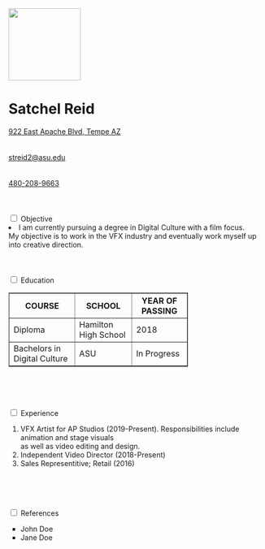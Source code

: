 

<!DOCTYPE html>
<html>
<head>

<style>
<link rel="stylesheet" type="text/css" href="satchfilms.github.io/assignment8.css">
</style>


</head>


<body>
  <img src="https://www.asu.edu/asuthemes/4.8/assets/full_logo.png" height="142">

  <h1>Satchel Reid</h1>
  <a href=' https://www.google.com/maps/place/922+E+Apache+Blvd,+Tempe,+AZ+85281/data=!4m2!3m1!1s0x872b08e901c5dbf5:0x8e6fcd887f7aaf02?sa=X&ved=2ahUKEwiGm5mu4dTkAhVULX0KHdhWDHsQ8gEwAHoECAoQAQ' target='_blank'>  922 East Apache Blvd, Tempe AZ </a>
  <br><br><br>
  <a href="mailto:streid2@asu.edu" target="_blank"> streid2@asu.edu </a>
  <br><br><br>
  <a href="tel:480-208-9663" target="_blank"> 480-208-9663 </a>
<section id="accordion">
<br><br><br>
<div>
  <input type="checkbox" id="check-1" />
	<label for="check-1">Objective</label>
				<article>
          <body>
            <li> I am currently pursuing a degree in Digital Culture with a film focus. <br> My objective is to work in the VFX industry and eventually work myself up into creative direction.</li>
          </body>
        </article>
</div>
<br><br><br>

<div>
  <input type="checkbox" id="check-2" />
	<label for="check-2">Education</label>
			<article>
        <a>
          <table style="width:70%" border="1">
            <tr>
              <th>COURSE</th>
              <th>SCHOOL</th>
              <th>YEAR OF PASSING</th>
            </tr>
            <tr>
              <td>Diploma</td>
              <td>Hamilton High School</td>
              <td>2018</td>
            </tr>
            <tr>
        <td>Bachelors in Digital Culture</td>
        <td>ASU</td>
        <td>In Progress </td>
      </tr>
          </table>
        </a>
      </article>
</div>

<br><br><br>

<div>
  <input type="checkbox" id="check-3" />
	<label for="check-3">Experience</label>
	<article>
    <ol>
      <li>VFX Artist for AP Studios (2019-Present). Responsibilities include animation and stage visuals<br>as well as video editing and design.</li>
      <li>Independent Video Director (2018-Present)</li>
      <li>Sales Representitive; Retail (2016)</li>
    </ol>
  </article>
</div>

<br><br><br>

<div>
  <input type="checkbox" id="check-4" />
	<label for="check-4">References</label>
	<article>

  <ul style="list-style-type:square;">
      <li>John Doe</li>
      <li>Jane Doe</li>
    </ul>
  </article>
</div>

</body>

</html>

